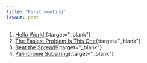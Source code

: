 ```yaml
---
title: "First meeting"
layout: post
---
```

1. [Hello World!](https://open.kattis.com/problems/hello){:target="_blank"}
2. [The Easiest Problem Is This One](https://open.kattis.com/problems/easiest){:target="_blank"}
3. [Beat the Spread!](https://open.kattis.com/problems/beatspread){:target="_blank"}
4. [Palindrome Substring](https://open.kattis.com/problems/palindromesubstring){:target="_blank"}